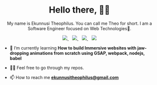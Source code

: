 <h1 align='center'>Hello there, 👋🏾</h1>

<p align='center'>My name is Ekunnusi Theophilus. You can call me Theo for short. I am a Software Engineer focused on Web Technologies💙. </p>

<p align='center'>
  <a href="https://twitter.com/theoflux_uiux">
    <img src="https://img.shields.io/badge/twitter-%231DA1F2.svg?&style=for-the-badge&logo=twitter&logoColor=white" />
  </a>&nbsp;&nbsp;
  <a href="https://www.linkedin.com/in/theophilus-ekunnusi-3257a0169">
    <img src="https://img.shields.io/badge/linkedin-%230077B5.svg?&style=for-the-badge&logo=linkedin&logoColor=white" />
  </a>&nbsp;&nbsp;
  <a href="https://instagram.com/theo_flux">
    <img src= "https://img.shields.io/badge/instagram-%230077B5.svg?&style=for-the-badge&logo=instagram&logoColor=white" />
  </a>&nbsp;&nbsp;
  <a href="mailto:tifluse@gmail.com">
    <img src="https://img.shields.io/badge/email me-%23D14836.svg?&style=for-the-badge&logo=gmail&logoColor=white" />
  </a>
</p>

- 🌱 I’m currently learning **How to build Immersive websites with jaw-dropping animations from scratch using GSAP, webpack, nodejs, babel**

- 👨‍💻 Feel free to go through my repos.

- 📫 How to reach me **ekunnusitheophilus@gmail.com**

